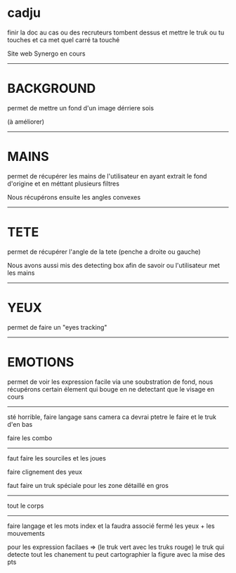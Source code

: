 # cadju

finir la doc au cas ou des recruteurs tombent dessus et mettre le truk ou tu touches et ca met quel carré ta touché



Site web Synergo en cours

----------------------------------------------------------------------

# BACKGROUND

permet de mettre un fond d'un image dérriere sois

(à améliorer)

----------------------------------------------------------------------

# MAINS

permet de récupérer les mains de l'utilisateur en  ayant extrait le fond d'origine et en méttant plusieurs filtres

Nous récupérons ensuite les angles convexes


-----------------------------------------------------------------

# TETE

permet de récupérer l'angle de la tete (penche a droite ou gauche)

Nous avons aussi mis des detecting box afin de savoir ou l'utilisateur met les mains


----------------------------------------------------------------------


# YEUX 

permet de faire un "eyes tracking"


-------------------------------------------------------------------

# EMOTIONS

permet de voir les expression facile via une soubstration de fond, nous récupérons certain élement qui bouge en ne detectant que le visage
en cours

-------------------------------------------------------------------


sté horrible, faire langage sans camera ca devrai ptetre le faire et le truk d'en bas

faire les combo


------------------------------

faut faire les sourciles et les joues

faire clignement des yeux

faut faire un truk spéciale pour les zone détaillé en gros

-----------------------------------------------

tout le corps 

-------------------------------------------

faire langage et les mots index et la faudra associé fermé les yeux + les mouvements



pour les expression facilaes => (le truk vert avec les truks rouge) le truk qui detecte tout les chanement tu peut cartographier la figure avec la mise des pts




